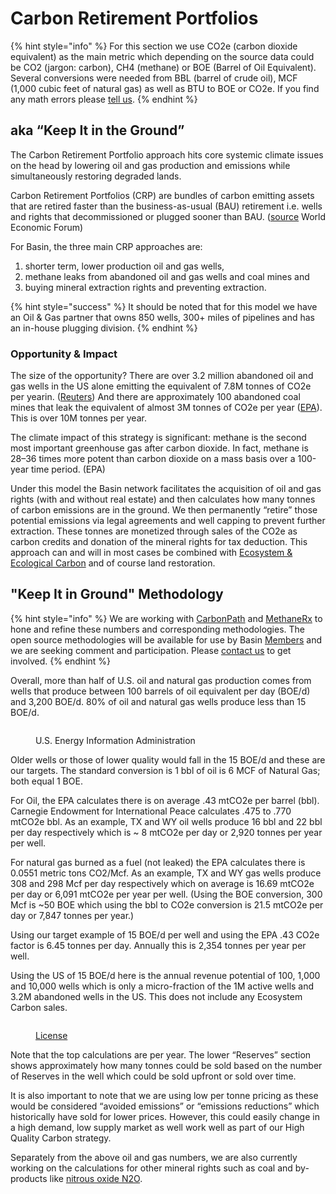 # Carbon Retirement Portfolios

{% hint style="info" %}
For this section we use CO2e (carbon dioxide equivalent) as the main metric which depending on the source data could be CO2 (jargon: carbon), CH4 (methane) or BOE (Barrel of Oil Equivalent).  Several conversions were needed from BBL (barrel of crude oil), MCF (1,000 cubic feet of natural gas) as well as BTU to BOE or CO2e.  If you find any math errors please [tell us](../../../quick-links/make-contact.md).
{% endhint %}

## aka “Keep It in the Ground”

The Carbon Retirement Portfolio approach hits core systemic climate issues on the head by lowering oil and gas production and emissions while simultaneously restoring degraded lands.

Carbon Retirement Portfolios (CRP) are bundles of carbon emitting assets that are retired faster than the business-as-usual (BAU) retirement i.e. wells and rights that decommissioned or plugged sooner than BAU. ([source](https://www.weforum.org/agenda/2021/09/a-better-way-to-retire-carbon-emitting-assets/) World Economic Forum)&#x20;

For Basin, the three main CRP approaches are:

1. shorter term, lower production oil and gas wells,
2. methane leaks from abandoned oil and gas wells and coal mines and
3. buying mineral extraction rights and preventing extraction.

{% hint style="success" %}
It should be noted that for this model we have an Oil & Gas partner that owns 850 wells, 300+ miles of pipelines and has an in-house plugging division.
{% endhint %}

### Opportunity & Impact&#x20;

The size of the opportunity?  There are over 3.2 million abandoned oil and gas wells in the US alone emitting the equivalent of 7.8M tonnes of CO2e per yearin. ([Reuters](https://www.reuters.com/article/us-usa-drilling-abandoned-specialreport/special-report-millions-of-abandoned-oil-wells-are-leaking-methane-a-climate-menace-idUSKBN23N1NL)) And there are approximately 100 abandoned coal mines that leak the equivalent of almost 3M tonnes of CO2e per year ([EPA](https://www.epa.gov/cmop/coal-mine-methane-abandoned-underground-mines)).  This is over 10M tonnes per year.

The climate impact of this strategy is significant: methane is the second most important greenhouse gas after carbon dioxide.  In fact, methane is 28–36 times more potent than carbon dioxide on a mass basis over a 100-year time period. (EPA)

Under this model the Basin network facilitates the acquisition of oil and gas rights (with and without real estate) and then calculates how many tonnes of carbon emissions are in the ground.  We then permanently “retire” those potential emissions via legal agreements and well capping to prevent further extraction.  These tonnes are monetized through sales of the CO2e as carbon credits and donation of the mineral rights for tax deduction.  This approach can and will in most cases be combined with [Ecosystem & Ecological Carbon](ecosystem-and-ecological-carbon.md) and of course land restoration.&#x20;

## "Keep It in Ground" Methodology

{% hint style="info" %}
We are working with [CarbonPath](https://www.carbonpath.io/) and [MethaneRx](https://www.methanerx.com/) to hone and refine these numbers and corresponding methodologies.  The open source methodologies will be available for use by Basin [Members](../../../what/community/network-participants/members.md) and we are seeking comment and participation.  Please [contact us](../../../quick-links/make-contact.md) to get involved.&#x20;
{% endhint %}

Overall, more than half of U.S. oil and natural gas production comes from wells that produce between 100 barrels of oil equivalent per day (BOE/d) and 3,200 BOE/d.  80% of oil and natural gas wells produce less than 15 BOE/d.

<figure><img src="https://lh4.googleusercontent.com/KXqypXysYGeE_yddt9LUp38yKSolKHeaG_VSSzADKSln0X7fTJmlrmSAbRXLffF0YwkNrk30mJBqow4VasuzQM2PV4zD5ThhvJgWIBBs4nUMxcl9m88wB2O8pBsA-5F-GUbyx7aUK1S-qz6pf31DKFPok2os0bCR5wb1_ZLrarWD-SiRaLT4hPRjpQ" alt=""><figcaption><p>U.S. Energy Information Administration</p></figcaption></figure>

Older wells or those of lower quality would fall in the 15 BOE/d and these are our targets.  The standard conversion is 1 bbl of oil is 6 MCF of Natural Gas; both equal 1 BOE.

For Oil, the EPA calculates there is on average .43 mtCO2e per barrel (bbl).  Carnegie Endowment for International Peace calculates .475 to .770 mtCO2e bbl.  As an example, TX and WY oil wells produce 16 bbl and 22 bbl per day respectively which is \~ 8 mtCO2e per day or 2,920 tonnes per year per well.

For natural gas burned as a fuel (not leaked) the EPA calculates there is 0.0551 metric tons CO2/Mcf. As an example, TX and WY gas wells produce 308 and 298 Mcf per day respectively which on average is 16.69 mtCO2e per day or 6,091 mtCO2e per year per well. (Using the BOE conversion, 300 Mcf is \~50 BOE which using the bbl to CO2e conversion is 21.5 mtCO2e per day or 7,847 tonnes per year.)

Using our target example of 15 BOE/d per well and using the EPA .43 CO2e factor is 6.45 tonnes per day. Annually this is 2,354 tonnes per year per well.

Using the US of 15 BOE/d here is the annual revenue potential of 100, 1,000 and 10,000 wells which is only a micro-fraction of the 1M active wells and 3.2M abandoned wells in the US. This does not include any Ecosystem Carbon sales.

<figure><img src="https://lh3.googleusercontent.com/Mpitu-jbMab15oYVIHcl1uZJQu3UtcGksOqoIGOpFYn8vurMUXXF3tOrV5DpYV5gJ4eO8qNppWmLpMeXjF0PrrwU2y7GFAWBgNai1j-rdWqppY3JZAmnQz52kJFgQH7HjXOqTgafCu6xlfNv-fMy7GsnoV75fGDxC0vllIlQYxS-G3qfnXwQsEtzXQ" alt=""><figcaption><p><a href="../../../formalities/license.md">License</a></p></figcaption></figure>

Note that the top calculations are per year.  The lower “Reserves” section shows approximately how many tonnes could be sold based on the number of Reserves in the well which could be sold upfront or sold over time.

It is also important to note that we are using low per tonne pricing as these would be considered “avoided emissions” or “emissions reductions” which historically have sold for lower prices.  However, this could easily change in a high demand, low supply market as well work well as part of our High Quality Carbon strategy.

Separately from the above oil and gas numbers, we are also currently working on the calculations for other mineral rights such as coal and by-products like [nitrous oxide N2O](experimental-carbon.md).
